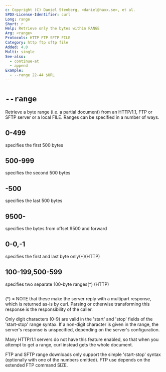```yaml
---
c: Copyright (C) Daniel Stenberg, <daniel@haxx.se>, et al.
SPDX-License-Identifier: curl
Long: range
Short: r
Help: Retrieve only the bytes within RANGE
Arg: <range>
Protocols: HTTP FTP SFTP FILE
Category: http ftp sftp file
Added: 4.0
Multi: single
See-also:
  - continue-at
  - append
Example:
  - --range 22-44 $URL
---
```


# `--range`

Retrieve a byte range (i.e. a partial document) from an HTTP/1.1, FTP or SFTP
server or a local FILE. Ranges can be specified in a number of ways.

## 0-499
specifies the first 500 bytes

## 500-999
specifies the second 500 bytes

## -500
specifies the last 500 bytes

## 9500-
specifies the bytes from offset 9500 and forward

## 0-0,-1
specifies the first and last byte only(*)(HTTP)

## 100-199,500-599
specifies two separate 100-byte ranges(*) (HTTP)

##

(*) = NOTE that these make the server reply with a multipart response, which
is returned as-is by curl. Parsing or otherwise transforming this response is
the responsibility of the caller.

Only digit characters (0-9) are valid in the 'start' and 'stop' fields of the
'start-stop' range syntax. If a non-digit character is given in the range, the
server's response is unspecified, depending on the server's configuration.

Many HTTP/1.1 servers do not have this feature enabled, so that when you
attempt to get a range, curl instead gets the whole document.

FTP and SFTP range downloads only support the simple 'start-stop' syntax
(optionally with one of the numbers omitted). FTP use depends on the extended
FTP command SIZE.
